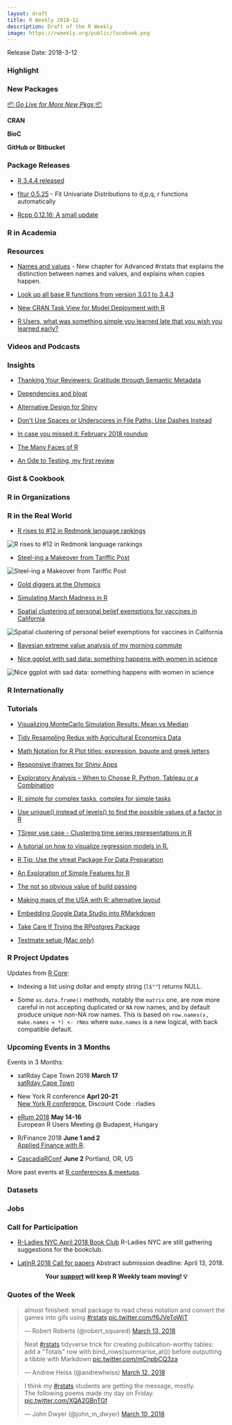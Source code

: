 ```yaml
---
layout: draft
title: R Weekly 2018-12
description: Draft of the R Weekly
image: https://rweekly.org/public/facebook.png
---
```


Release Date: 2018-3-12

###  Highlight



###  New Packages

<p class="added-hostname"><a href="https://rweekly.org/live" target="_blank" class="externalLink">📦 <i>Go Live for More New Pkgs</i> 📦</a></p>

**CRAN**


**BioC**




**GitHub or Bitbucket**



### Package Releases

+ [R 3.4.4 released](http://blog.revolutionanalytics.com/2018/03/r-344-released.html)

+ [fitur 0.5.25](https://cran.r-project.org/web/packages/fitur/index.html) - Fit Univariate Distributions to d,p,q, r functions automatically

+ [Rcpp 0.12.16: A small update](http://dirk.eddelbuettel.com/blog/2018/03/13#rcpp_0.12.16)

###  R in Academia




###  Resources

+ [Names and values](https://adv-r.hadley.nz/names-values.html) - New chapter for Advanced #rstats that explains the distinction between names and values, and explains when copies happen.

+ [Look up all base R functions from version 3.0.1 to 3.4.3](https://hughjonesd.shinyapps.io/rcheology/)

+ [New CRAN Task View for Model Deployment with R](https://cran.r-project.org/web/views/ModelDeployment.html)

+ [R Users, what was something simple you learned late that you wish you learned early?](https://www.reddit.com/r/rstats/comments/84ejm1/r_users_what_was_something_simple_you_learned/)

###  Videos and Podcasts



### Insights

+ [Thanking Your Reviewers: Gratitude through Semantic Metadata](https://ropensci.org/blog/2018/03/16/thanking-reviewers-in-metadata/)

+ [Dependencies and bloat](https://medium.com/@davidhughjones/dependencies-and-bloat-891e856ce18e)

+ [Alternative Design for Shiny](https://rviews.rstudio.com/2018/03/13/alternative-design-for-shiny/)

+ [Don't Use Spaces or Underscores in File Paths; Use Dashes Instead](https://yihui.name/en/2018/03/space-pain/)

+ [In case you missed it: February 2018 roundup](http://blog.revolutionanalytics.com/2018/03/in-case-you-missed-it-february-2018-roundup.html)

+ [The Many Faces of R](http://www.win-vector.com/blog/2018/03/the-many-faces-of-r/)

+ [An Ode to Testing, my first review](https://ropensci.org/blog/2018/03/13/ode-to-testing/)

### Gist & Cookbook



###  R in Organizations



### R in the Real World

+ [R rises to #12 in Redmonk language rankings](http://blog.revolutionanalytics.com/2018/03/redmonk-jan-2018.html)

![R rises to #12 in Redmonk language rankings](https://raw.githubusercontent.com/rweekly/image/master/2018-8/20180315-redmonklang-2012-2018-logo.png)

+ [Steel-ing a Makeover from Tariffic Post](https://rud.is/b/2018/03/12/steeling-tariffic/)

![Steel-ing a Makeover from Tariffic Post](https://raw.githubusercontent.com/rweekly/image/master/2018-8/plot_zoom_png.png)

+ [Gold diggers at the Olympics](https://edwinth.github.io/analyzing-olympics/)

+ [Simulating March Madness in R](https://troyhernandez.com/2018/03/13/simulating-march-madness-in-r/)

+ [Spatial clustering of personal belief exemptions for vaccines in California](http://katiejolly.io/blog/2018-03-14/spatial-clusters)

![Spatial clustering of personal belief exemptions for vaccines in California](https://raw.githubusercontent.com/rweekly/image/master/2018-8/clusters-2.png)

+ [Bayesian extreme value analysis of my morning commute](https://erle.io/blog/2018-03-11-extreme-value-theory-and-tube-delays/)

+ [Nice ggplot with sad data: something happens with women in science](https://allthiswasfield.blogspot.hk/2018/03/nice-ggplot-with-sad-data-something.html)

![Nice ggplot with sad data: something happens with women in science](https://raw.githubusercontent.com/rweekly/image/master/2018-8/women.png)

### R Internationally




###  Tutorials

+ [Visualizing MonteCarlo Simulation Results: Mean vs Median](https://firstdifferences.wordpress.com/2018/03/15/visualizing-montecarlo-simulation-results-mean-vs-median/)

+ [Tidy Resampling Redux with Agricultural Economics Data](http://appliedpredictivemodeling.com/blog/2018/3/12/2s3j82ctkrhxugq7hf3myoeeb49k8u)

+ [Math Notation for R Plot titles: expression, bquote and greek letters](https://trinkerrstuff.wordpress.com/2018/03/15/2246/)

+ [Responsive iframes for Shiny Apps](https://www.cultureofinsight.com/blog/2018/03/15/2018-03-15-responsive-iframes-for-shiny-apps/)

+ [Exploratory Analysis – When to Choose R, Python, Tableau or a Combination](https://www.stoltzmaniac.com/tool-selection-python-tableau-r/)

+ [R: simple for complex tasks, complex for simple tasks](https://ekonometrics.blogspot.hk/2018/03/r-simple-for-complex-tasks-complex-for.html)

+ [Use unique() instead of levels() to find the possible values of a factor in R](https://chemicalstatistician.wordpress.com/2018/03/10/use-unique-instead-of-levels-to-find-the-possible-values-of-a-character-variable-in-r/)

+ [TSrepr use case - Clustering time series representations in R](https://petolau.github.io/TSrepr-clustering-time-series-representations/)

+ [A tutorial on how to visualize regression models in R.](http://www.lillemets.ee/plotting_the_fit_of_regression_models_in_r.html)

+ [R Tip: Use the vtreat Package For Data Preparation](http://www.win-vector.com/blog/2018/03/r-tip-use-the-vtreat-package-for-data-preparation/)

+ [An Exploration of Simple Features for R](https://jessesadler.com/post/simple-feature-objects/)

+ [The not so obvious value of build passing](https://purrple.cat/blog/2018/03/13/the-not-so-obvious-value-of-build-passing/)

+ [Making maps of the USA with R: alternative layout](https://nowosad.github.io/post/making-alternative-inset-maps-of-the-usa/)

+ [Embedding Google Data Studio into RMarkdown](http://code.markedmondson.me/embedding-google-data-studio-into-rmarkdown)

+ [Take Care If Trying the RPostgres Package](http://www.win-vector.com/blog/2018/03/take-care-if-trying-the-rpostgres-package/)

+ [Textmate setup (Mac only)](http://research.libd.org/rstatsclub/2018/03/11/textmate-setup-mac-only/)


<!--<div class="post-more-begin"></div><div class="post-more-end"></div>-->

###  R Project Updates

Updates from [R Core](http://developer.r-project.org/blosxom.cgi/R-devel/NEWS):

+ Indexing a list using dollar and empty string (`l$""`) returns NULL.

+ Some `as.data.frame()` methods, notably the `matrix` one, are now more careful in not accepting duplicated or `NA` row names, and by default produce unique non-NA row names. This is based on `row.names(x, make.names = *) <- rNms` where `make.names` is a new logical, with back compatible default.



###  Upcoming Events in 3 Months

Events in 3 Months:

+ satRday Cape Town 2018 **March 17** <br />
[satRday Cape Town](http://capetown2018.satrdays.org/)

+ New York R conference **Aprl 20-21** <br />
[New York R conference](https://www.rstats.nyc/), Discount Code : rladies

+ [eRum 2018](http://2018.erum.io) **May 14-16** <br />
European R Users Meeting @ Budapest, Hungary

+ R/Finance 2018 **June 1 and 2** <br />
[Applied Finance with R](http://www.rinfinance.com).

+ [CascadiaRConf](https://cascadiarconf.com/) **June 2**
Portland, OR, US

<!--
+ [7eme Rencontres R](https://r2018-rennes.sciencesconf.org/)  **July 5 & 6** <br />
Rennes - Agrocampus

+ [useR! 2018](https://user2018.r-project.org/) **July 10** <br />
The annual useR! conference is the main meeting of the international R user and developer community.

+ [LatinR 2018](http://latin-r.com/) **Sept 4-5** <br />
Buenos Aires, Argentina. -->

More past events at [R conferences & meetups](https://conf.rweekly.org).

### Datasets




### Jobs




###  Call for Participation

+ [R-Ladies NYC April 2018 Book Club](https://www.goodreads.com/group/show/225365-r-ladies-nyc) R-Ladies NYC are still gathering suggestions for the bookclub.

+ [LatinR 2018 Call for papers](http://latin-r.com/blog/call-for-papers) Abstract submission deadline: April 13, 2018.

<p class="hide-support added-hostname support-rweekly" style="text-align: center;font-weight: bold;">Your <a class="non-visited externalLink" href="https://www.patreon.com/rweekly" onclick="pas(this)">support</a> will keep R Weekly team moving! 💡</p>

###  Quotes of the Week

<blockquote class="twitter-tweet" data-lang="en"><p lang="en" dir="ltr">almost finished: small package to read chess notation and convert the games into gifs using <a href="https://twitter.com/hashtag/rstats?src=hash&amp;ref_src=twsrc%5Etfw">#rstats</a> <a href="https://t.co/f6JVeToWjT">pic.twitter.com/f6JVeToWjT</a></p>&mdash; Robert Roberts (@robert_squared) <a href="https://twitter.com/robert_squared/status/973623318157971456?ref_src=twsrc%5Etfw">March 13, 2018</a></blockquote>

<blockquote class="twitter-tweet" data-lang="en"><p lang="en" dir="ltr">Neat <a href="https://twitter.com/hashtag/rstats?src=hash&amp;ref_src=twsrc%5Etfw">#rstats</a> tidyverse trick for creating publication-worthy tables: add a &quot;Totals&quot; row with bind_rows(summarise_at()) before outputting a tibble with Markdown <a href="https://t.co/mCnpbCQ3za">pic.twitter.com/mCnpbCQ3za</a></p>&mdash; Andrew Heiss (@andrewheiss) <a href="https://twitter.com/andrewheiss/status/973325552596664321?ref_src=twsrc%5Etfw">March 12, 2018</a></blockquote>

<blockquote class="twitter-tweet" data-lang="en"><p lang="en" dir="ltr">I think my <a href="https://twitter.com/hashtag/rstats?src=hash&amp;ref_src=twsrc%5Etfw">#rstats</a> students are getting the message, mostly. <br>The following poems made my day on Friday. <a href="https://t.co/XQA2GBnTGf">pic.twitter.com/XQA2GBnTGf</a></p>&mdash; John Dwyer (@john_m_dwyer) <a href="https://twitter.com/john_m_dwyer/status/972349474616913920?ref_src=twsrc%5Etfw">March 10, 2018</a></blockquote>



